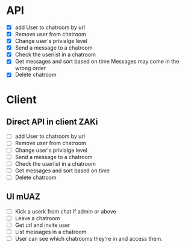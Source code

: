 # API 
- [X] add User to chatroom by url
- [X] Remove user from chatroom
- [X] Change user's privialge level
- [X] Send a message to a chatroom
- [X] Check the userlist in a chatroom
- [X] Get messages and sort based on time
   Messages may come in the wrong order
- [X] Delete chatroom   
# Client 
## Direct API in client ZAKi
- [ ]  add User to chatroom by url
- [ ]  Remove user from chatroom
- [ ]  Change user's privialge level
- [ ]  Send a message to a chatroom
- [ ]  Check the userlist in a chatroom
- [ ]  Get messages and sort based on time
- [ ]  Delete chatroom   
## UI	 mUAZ
- [ ]  Kick a userk from chat if admin or above
- [ ]  Leave a chatroom
- [ ]  Get url and invite user
- [ ]  List messages in a chatroom
- [ ]  User can see which chatrooms they're in and access them.
